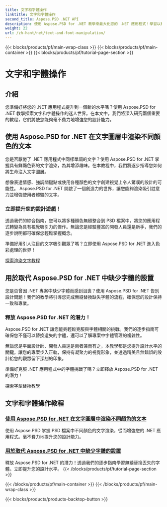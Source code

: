 ```yaml
---
title: 文字和字體操作
linktitle: 文字和字體操作
second_title: Aspose.PSD .NET API
description: 使用 Aspose.PSD for .NET 教學來最大化您的 .NET 應用程式！學習以鮮豔的顏色渲染文字並無縫替換丟失的字體。
weight: 22
url: /zh-hant/net/text-and-font-manipulation/
---
```


{{< blocks/products/pf/main-wrap-class >}}
{{< blocks/products/pf/main-container >}}
{{< blocks/products/pf/tutorial-page-section >}}

# 文字和字體操作


## 介紹

您準備好將您的 .NET 應用程式提升到一個新的水平嗎？使用 Aspose.PSD for .NET 教學探索文字和字體操作的迷人世界。在本文中，我們將深入研究兩個重要的教程，它們將使您能夠毫不費力地增強您的設計能力。

## 使用 Aspose.PSD for .NET 在文字圖層中渲染不同顏色的文本

您是否厭倦了 .NET 應用程式中同樣單調的文字？使用 Aspose.PSD for .NET 掌握具有鮮豔色彩的文字渲染，為其增添趣味。在本教程中，我們將逐步指導您如何將生命注入文字圖層。

想像表達情感、強調關鍵點或使用各種顏色的文字創建視覺上令人驚嘆的設計的可能性。 Aspose.PSD for .NET 開啟了一個創造力的世界，讓您能夠渲染吸引註意力並增強使用者體驗的文字。

### 立即提升您的設計遊戲！

透過我們的綜合指南，您可以將多種顏色無縫整合到 PSD 檔案中，將您的應用程式轉變為具有視覺吸引力的傑作。無論您是經驗豐富的開發人員還是新手，我們的逐步說明都可確保您輕鬆掌握概念。

準備好用引人注目的文字吸引觀眾了嗎？立即使用 Aspose.PSD for .NET 進入色彩處理的世界！

[探索渲染文字教程](./render-text-different-colors/)

## 用於取代 Aspose.PSD for .NET 中缺少字體的設置

您是否曾因 .NET 專案中缺少字體而感到沮喪？使用 Aspose.PSD for .NET 告別設計問題！我們的教學將引導您完成無縫替換缺失字體的流程，確保您的設計保持一致和專業。

### 釋放 Aspose.PSD for .NET 的潛力！

Aspose.PSD for .NET 讓您能夠輕鬆克服與字體相關的挑戰。我們的逐步指南可確保您不僅可以替換遺失的字體，還可以了解專案中字體管理的複雜性。

無論您是平面設計師、開發人員還是兩者兼而有之，本教學都是您提升設計水平的關鍵。讓您的專案步入正軌，保持有凝聚力的視覺形象，並透過精美且無錯誤的設計給您的觀眾留下深刻的印象。

準備好克服 .NET 應用程式中的字體挑戰了嗎？立即釋放 Aspose.PSD for .NET 的潛力！

[探索字型替換教學](./replace-missing-fonts/)

## 文字和字體操作教程
### [使用 Aspose.PSD for .NET 在文字圖層中渲染不同顏色的文本](./render-text-different-colors/)
使用 Aspose.PSD 掌握 PSD 檔案中不同顏色的文字渲染，從而增強您的 .NET 應用程式。毫不費力地提升您的設計能力。
### [用於取代 Aspose.PSD for .NET 中缺少字體的設置](./replace-missing-fonts/)
釋放 Aspose.PSD for .NET 的潛力！透過我們的逐步指南學習無縫替換丟失的字體。立即提升您的設計水平。
{{< /blocks/products/pf/tutorial-page-section >}}

{{< /blocks/products/pf/main-container >}}
{{< /blocks/products/pf/main-wrap-class >}}

{{< blocks/products/products-backtop-button >}}
